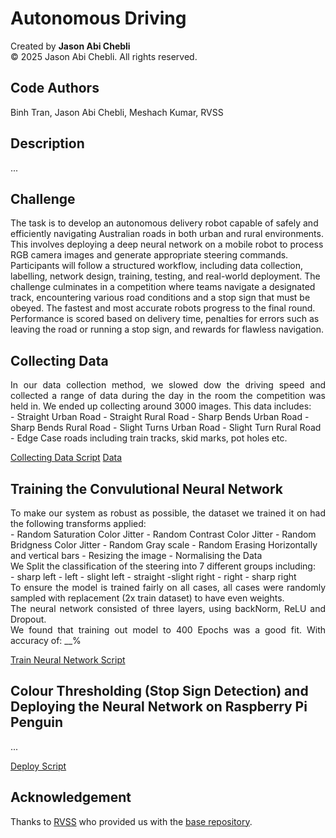 # Autonomous Driving

Created by **Jason Abi Chebli**  
© 2025 Jason Abi Chebli. All rights reserved.


## Code Authors
Binh Tran, Jason Abi Chebli, Meshach Kumar, RVSS

## Description
<div style="text-align: justify;">...</div>

## Challenge 
The task is to develop an autonomous delivery robot capable of safely and efficiently navigating Australian roads in both urban and rural environments. This involves deploying a deep neural network on a mobile robot to process RGB camera images and generate appropriate steering commands. Participants will follow a structured workflow, including data collection, labelling, network design, training, testing, and real-world deployment. The challenge culminates in a competition where teams navigate a designated track, encountering various road conditions and a stop sign that must be obeyed. The fastest and most accurate robots progress to the final round. Performance is scored based on delivery time, penalties for errors such as leaving the road or running a stop sign, and rewards for flawless navigation.

## Collecting Data
<div style="text-align: justify;">In our data collection method, we slowed dow the driving speed and collected a range of data during the day in the room the competition was held in. We ended up collecting around 3000 images. This data includes:</div>
- Straight Urban Road
- Straight Rural Road
- Sharp Bends Urban Road
- Sharp Bends Rural Road
- Slight Turns Urban Road
- Slight Turn Rural Road
- Edge Case roads including train tracks, skid marks, pot holes etc.

[Collecting Data Script](https://github.com/jabichebli/autonomousDriving/blob/main/scripts/collect.py)
[Data](https://github.com/jabichebli/autonomousDriving/tree/main/data)

## Training the Convulutional Neural Network 
<div style="text-align: justify;">To make our system as robust as possible, the dataset we trained it on had the following transforms applied:</div>
-  Random Saturation Color Jitter
- Random Contrast Color Jitter
- Random Bridgness Color Jitter
- Random Gray scale 
- Random Erasing Horizontally and vertical bars
- Resizing the image
- Normalising the Data 

<div style="text-align: justify;"> We Split the classification of the steering into 7 different groups including:</div>
- sharp left 
- left 
- slight left 
- straight 
 -slight right
- right
- sharp right

<div style="text-align: justify;">To ensure the model is trained fairly on all cases, all cases were randomly sampled with replacement (2x train dataset) to have even weights.</div>


<div style="text-align: justify;">The neural network consisted of three layers, using backNorm, ReLU and Dropout.</div>


<div style="text-align: justify;">We found that training out model to 400 Epochs was a good fit. With accuracy of: __%</div>


<div style="text-align: justify;"></div>


[Train Neural Network Script](https://github.com/jabichebli/autonomousDriving/blob/main/scripts/train_net.py)

## Colour Thresholding (Stop Sign Detection) and Deploying the Neural Network on Raspberry Pi Penguin
<div style="text-align: justify;">...</div>

[Deploy Script](https://github.com/jabichebli/autonomousDriving/blob/main/scripts/deploy.py)

## Acknowledgement
Thanks to [RVSS](https://www.rvss.org.au/) who provided us with the [base repository](https://github.com/rvss-australia/RVSS_Need4Speed).


